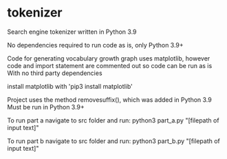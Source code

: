 # tokenizer
Search engine tokenizer written in Python 3.9


No dependencies required to run code as is, only Python 3.9+

Code for generating vocabulary growth graph uses matplotlib, however
code and import statement are commented out so code can be run as is
With no third party dependencies

install matplotlib with 'pip3 install matplotlib'

Project uses the method removesuffix(), which was added in Python 3.9
Must be run in Python 3.9+

To run part a navigate to src folder and run:
	python3 part_a.py "[filepath of input text]"

To run part b navigate to src folder and run:
	python3 part_b.py "[filepath of input text]"
